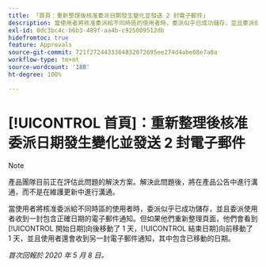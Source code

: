 ```yaml
---
title: 「首頁：重新整理後核准委派日期發生變化並發送 2 封電子郵件」
description: 當使用者將核准委派給不同時區的使用者時，委派似乎已成功儲存，並且委派使用者收到一封包含正確日期的電子郵件通知。但是，如果他們重新整理頁面，他們會看到開始日期向後移動了 1 天，結束日期向前移動了 1 天，並且使用者還會收到另一封電子郵件通知，其中包含已移動的日期。
exl-id: 0dc3bc4c-b6b3-489f-aa4b-c925009512db
hidefromtoc: true
feature: Approvals
source-git-commit: 721f2724433364832072695ee274d4abe08e7a8a
workflow-type: tm+mt
source-wordcount: '188'
ht-degree: 100%

---
```


# [!UICONTROL 首頁]：重新整理後核准委派日期發生變化並發送 2 封電子郵件

>[!NOTE]
>
>產品團隊目前正在評估此問題的解決方案。解決此問題後，將在產品公告中進行溝通，而不是在維護更新中進行溝通。

當使用者將核准委派給不同時區的使用者時，委派似乎已成功儲存，並且委派使用者收到一封包含正確日期的電子郵件通知。但如果他們重新整理頁面，他們會看到[!UICONTROL 開始日期]向後移動了 1 天，[!UICONTROL 結束日期]向前移動了 1 天，並且使用者還會收到另一封電子郵件通知，其中包含已移動的日期。


_首次回報於 2020 年 5 月 8 日。_

